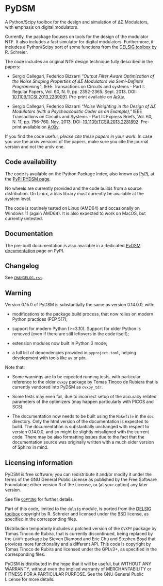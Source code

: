 # PyDSM

A Python/Scipy toolbox for the design and simulation of ΔΣ Modulators, with emphasis on digital modulators.

Currently, the package focuses on tools for the design of the modulator NTF. It also includes a fast simulator for digital modulators. Furthermore, it includes a Python/Scipy port of some functions from the [DELSIG toolbox](http://www.mathworks.com/matlabcentral/fileexchange/19-delta-sigma-toolbox) by R. Schreier.

The code includes an original NTF design technique fully described in the papers:

- Sergio Callegari, Federico Bizzarri *“Output Filter Aware Optimization of the Noise Shaping Properties of ΔΣ Modulators via Semi-Definite Programming”*, IEEE Transactions on Circuits and systems - Part I: Regular Papers, Vol. 60, N. 9, pp. 2352-2365. Sept. 2013. DOI: [10.1109/TCSI.2013.2239091](http://dx.doi.org/10.1109/TCSI.2013.2239091). Pre-print available on [ArXiv](http://arxiv.org/abs/1302.3020).

- Sergio Callegari, Federico Bizzarri *“Noise Weighting in the Design of ΔΣ Modulators (with a Psychoacoustic Coder as an Example),”* IEEE Transactions on Circuits and Systems - Part II: Express Briefs, Vol. 60, N. 11, pp. 756-760. Nov. 2013. DOI: [10.1109/TCSII.2013.2281892](http://dx.doi.org/10.1109/TCSII.2013.2281892). Pre-print available on [ArXiv](http://arxiv.org/abs/1309.6151).

If you find the code useful, *please cite these papers in your work*. In case you use the arxiv versions of the papers, make sure you cite the journal version and not the arxiv one.

## Code availability

The code is available on the Python Package Index, also known as [PyPI](https://pypi.python.org/pypi), at the [PyPI PYDSM page](https://pypi.python.org/pypi/pydsm).

No wheels are currently provided and the code builds from a source
distribution. On Linux, a blas library must currently be available at
the system level.

The code is routinely tested on Linux (AMD64) and occasionally on Windows 11 (again AMD64). It is also expected to work on MacOS, but currently untested.

## Documentation

The pre-built documentation is also available in a dedicated [PyDSM
documentation](http://pythonhosted.org/pydsm/) page on PyPI.

## Changelog

See [`CHANGELOG.rst`](doc/source/changelog.rst).

## Warning

Version 0.15.0 of PyDSM is substantially the same as version 0.14.0.0, with:

- modifications to the package build process, that now relies on modern Python practices (PEP 517);

- support for modern Python (>=3.10). Support for older Python is removed (even if there are still leftovers in the code itself);

- extension modules now built in Python 3 mode;

- a full list of dependencies provided in `pyproject.toml`, helping development with tools like `uv` or `pdm`.

Note that:

- Some warnings are to be expected running tests, with particular reference to the older `cvxpy` package by Tomas Tinoco de Rubiera that is currently vendored into PyDSM as `cvxpy_tdr`.

- Some tests may even fail, due to incorrect setup of the accuracy related parameters of the optimizers (may happen particularly with PICOS and SCS).

- The documentation now needs to be built using the `Makefile` in the `doc` directory. Only the html version of the documentation is expected to build. The documentation is substantially unchanged with respect to version 0.14.0.0, and so might be slightly misaligned with the current code. There may be also formatting issues due to the fact that the documentation source was originally written with a much older version of Sphinx in mind.

## Licensing information

PyDSM is free software; you can redistribute it and/or modify it under the terms of the GNU General Public License as published by the Free Software Foundation; either version 3 of the License, or (at your option) any later version.

See file [`COPYING`](COPYING) for further details.

Part of this code, limited to the `delsig` module, is ported from the
[DELSIG toolbox](http://www.mathworks.com/matlabcentral/fileexchange/19-delta-sigma-toolbox) copyright by R. Schreier and licensed under the BSD license, as specified in the corresponding files.

Distribution temporarily includes a patched version of the `CVXPY` package by Tomas Tinoco de Rubira, that is currently discontinued, being replaced by the `CVXPY` package by Steven Diamond and Eric Chu and Stephen Boyd that provices more functionality and a different API. This code is copyright by Tomas Tinoco de Rubira and licensed under the GPLv3+, as specified in the corresponding files.

PyDSM is distributed in the hope that it will be useful, but WITHOUT ANY WARRANTY, without even the implied warranty of MERCHANTABILITY or FITNESS FOR A PARTICULAR PURPOSE.  See the GNU General Public License for more details.
